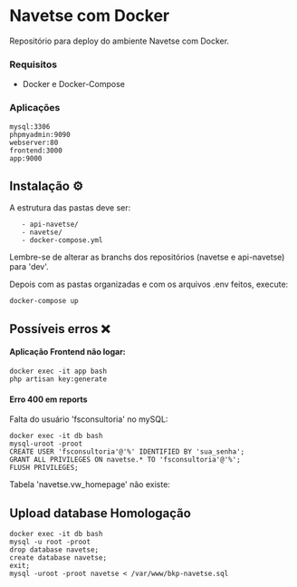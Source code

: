 # Navetse com Docker
Repositório para deploy do ambiente Navetse com Docker.

### Requisitos

  - Docker e Docker-Compose

### Aplicações

	mysql:3306
	phpmyadmin:9090
	webserver:80
	frontend:3000
	app:9000

## Instalação ⚙️

A estrutura das pastas deve ser:

```shell
   - api-navetse/
   - navetse/
   - docker-compose.yml
```

Lembre-se de alterar as branchs dos repositórios (navetse e api-navetse) para 'dev'.

Depois com as pastas organizadas e com os arquivos .env feitos, execute:

```shell
docker-compose up
```

## Possíveis erros ❌

#### Aplicação Frontend não logar:

```shell
docker exec -it app bash
php artisan key:generate
```

#### Erro 400 em reports

Falta do usuário 'fsconsultoria' no mySQL:

```shell
docker exec -it db bash
mysql-uroot -proot
CREATE USER 'fsconsultoria'@'%' IDENTIFIED BY 'sua_senha';
GRANT ALL PRIVILEGES ON navetse.* TO 'fsconsultoria'@'%';
FLUSH PRIVILEGES;
```

Tabela 'navetse.vw_homepage' não existe:

## Upload database Homologação

```shell
docker exec -it db bash
mysql -u root -proot
drop database navetse;
create database navetse;
exit;
mysql -uroot -proot navetse < /var/www/bkp-navetse.sql
```
